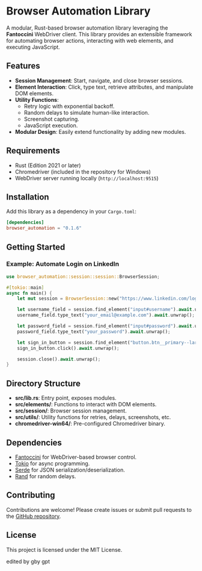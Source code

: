 # Browser Automation Library

A modular, Rust-based browser automation library leveraging the **Fantoccini** WebDriver client. This library provides an extensible framework for automating browser actions, interacting with web elements, and executing JavaScript.

## Features

- **Session Management**: Start, navigate, and close browser sessions.
- **Element Interaction**: Click, type text, retrieve attributes, and manipulate DOM elements.
- **Utility Functions**:
  - Retry logic with exponential backoff.
  - Random delays to simulate human-like interaction.
  - Screenshot capturing.
  - JavaScript execution.
- **Modular Design**: Easily extend functionality by adding new modules.

## Requirements

- Rust (Edition 2021 or later)
- Chromedriver (included in the repository for Windows)
- WebDriver server running locally (`http://localhost:9515`)

## Installation

Add this library as a dependency in your `Cargo.toml`:

```toml
[dependencies]
browser_automation = "0.1.6"
```

## Getting Started

### Example: Automate Login on LinkedIn

```rust
use browser_automation::session::session::BrowserSession;

#[tokio::main]
async fn main() {
    let mut session = BrowserSession::new("https://www.linkedin.com/login").await.unwrap();

    let username_field = session.find_element("input#username").await.unwrap();
    username_field.type_text("your_email@example.com").await.unwrap();

    let password_field = session.find_element("input#password").await.unwrap();
    password_field.type_text("your_password").await.unwrap();

    let sign_in_button = session.find_element("button.btn__primary--large").await.unwrap();
    sign_in_button.click().await.unwrap();

    session.close().await.unwrap();
}
```

## Directory Structure

- **src/lib.rs**: Entry point, exposes modules.
- **src/elements/**: Functions to interact with DOM elements.
- **src/session/**: Browser session management.
- **src/utils/**: Utility functions for retries, delays, screenshots, etc.
- **chromedriver-win64/**: Pre-configured Chromedriver binary.

## Dependencies

- [Fantoccini](https://crates.io/crates/fantoccini) for WebDriver-based browser control.
- [Tokio](https://crates.io/crates/tokio) for async programming.
- [Serde](https://crates.io/crates/serde) for JSON serialization/deserialization.
- [Rand](https://crates.io/crates/rand) for random delays.

## Contributing

Contributions are welcome! Please create issues or submit pull requests to the [GitHub repository](https://github.com/harshapalnati/browser_automation_lib).

## License

This project is licensed under the MIT License.


edited by gby gpt
